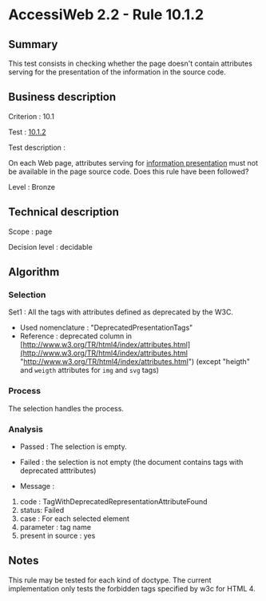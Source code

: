 # AccessiWeb 2.2 - Rule 10.1.2

## Summary

This test consists in checking whether the page doesn't contain
attributes serving for the presentation of the information in the source
code.

## Business description

Criterion : 10.1

Test : [10.1.2](http://www.accessiweb.org/index.php/accessiweb-22-english-version.html#test-10-1-2)

Test description :

On each Web page, attributes serving for [information
presentation](http://www.accessiweb.org/index.php/glossary-76.html#mPresInfo)
must not be available in the page source code. Does this rule have been
followed?

Level : Bronze

## Technical description

Scope : page

Decision level :
decidable

## Algorithm

### Selection

Set1 : All the tags with attributes defined as deprecated by the W3C.

-   Used nomenclature : "DeprecatedPresentationTags"
-   Reference : deprecated column in
    [http://www.w3.org/TR/html4/index/attributes.html](http://www.w3.org/TR/html4/index/attributes.html "http://www.w3.org/TR/html4/index/attributes.html")
    (except "heigth" and `weigth` attributes for `img` and `svg` tags)

### Process

The selection handles the process.

### Analysis

-   Passed : The selection is empty.

-   Failed : the selection is not empty (the document contains tags with
    deprecated atttributes)

-   Message :

1.  code : TagWithDeprecatedRepresentationAttributeFound
2.  status: Failed
3.  case : For each selected element
4.  parameter : tag name
5.  present in source : yes

## Notes

This rule may be tested for each kind of doctype. The current
implementation only tests the forbidden tags specified by w3c for HTML
4.
